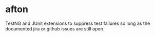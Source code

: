afton
=====

TestNG and JUnit extensions to suppress test failures so long as the documented jira or github issues are still open.
